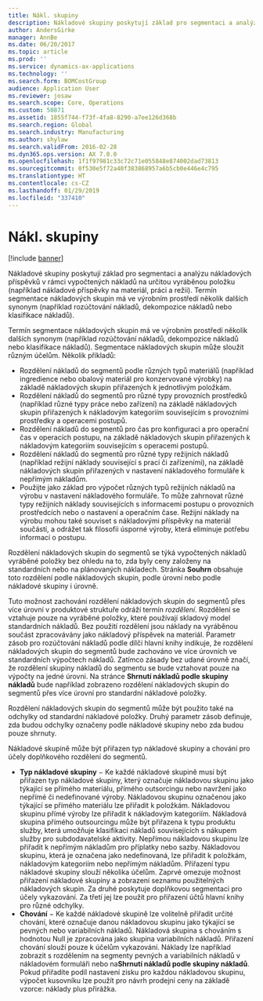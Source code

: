 ```yaml
---
title: Nákl. skupiny
description: Nákladové skupiny poskytují základ pro segmentaci a analýzu nákladových příspěvků v rámci vypočtených nákladů na určitou vyráběnou položku (například nákladové příspěvky na materiál, práci a režii). Termín segmentace nákladových skupin má ve výrobním prostředí několik dalších synonym (například rozúčtování nákladů, dekompozice nákladů nebo klasifikace nákladů).
author: AndersGirke
manager: AnnBe
ms.date: 06/20/2017
ms.topic: article
ms.prod: ''
ms.service: dynamics-ax-applications
ms.technology: ''
ms.search.form: BOMCostGroup
audience: Application User
ms.reviewer: josaw
ms.search.scope: Core, Operations
ms.custom: 50871
ms.assetid: 1855f744-f73f-4fa8-8290-a7ee126d368b
ms.search.region: Global
ms.search.industry: Manufacturing
ms.author: shylaw
ms.search.validFrom: 2016-02-28
ms.dyn365.ops.version: AX 7.0.0
ms.openlocfilehash: 1f1f97981c33c72c71e055848e874002dad73813
ms.sourcegitcommit: 0f530e5f72a40f383868957a6b5cb0e446e4c795
ms.translationtype: HT
ms.contentlocale: cs-CZ
ms.lasthandoff: 01/29/2019
ms.locfileid: "337410"
---
```

# <a name="cost-groups"></a>Nákl. skupiny

[!include [banner](../includes/banner.md)]

Nákladové skupiny poskytují základ pro segmentaci a analýzu nákladových příspěvků v rámci vypočtených nákladů na určitou vyráběnou položku (například nákladové příspěvky na materiál, práci a režii). Termín segmentace nákladových skupin má ve výrobním prostředí několik dalších synonym (například rozúčtování nákladů, dekompozice nákladů nebo klasifikace nákladů). 

Termín segmentace nákladových skupin má ve výrobním prostředí několik dalších synonym (například rozúčtování nákladů, dekompozice nákladů nebo klasifikace nákladů). Segmentace nákladových skupin může sloužit různým účelům. Několik příkladů:

-   Rozdělení nákladů do segmentů podle různých typů materiálů (například ingredience nebo obalový materiál pro konzervované výrobky) na základě nákladových skupin přiřazených k jednotlivým položkám.
-   Rozdělení nákladů do segmentů pro různé typy provozních prostředků (například různé typy práce nebo zařízení) na základě nákladových skupin přiřazených k nákladovým kategoriím souvisejícím s provozními prostředky a operacemi postupů.
-   Rozdělení nákladů do segmentů pro čas pro konfiguraci a pro operační čas v operacích postupu, na základě nákladových skupin přiřazených k nákladovým kategoriím souvisejícím s operacemi postupů.
-   Rozdělení nákladů do segmentů pro různé typy režijních nákladů (například režijní náklady související s prací či zařízeními), na základě nákladových skupin přiřazených v nastavení nákladového formuláře k nepřímým nákladům.
-   Použijte jako základ pro výpočet různých typů režijních nákladů na výrobu v nastavení nákladového formuláře. To může zahrnovat různé typy režijních náklady souvisejících s informacemi postupu o provozních prostředcích nebo o nastavení a operačním čase. Režijní náklady na výrobu mohou také souviset s nákladovými příspěvky na materiál součástí, a odrážet tak filosofii úsporné výroby, která eliminuje potřebu informací o postupu.

Rozdělení nákladových skupin do segmentů se týká vypočtených nákladů vyráběné položky bez ohledu na to, zda byly ceny založeny na standardních nebo na plánovaných nákladech. Stránka **Souhrn** obsahuje toto rozdělení podle nákladových skupin, podle úrovní nebo podle nákladové skupiny i úrovně. 

Tuto možnost zachování rozdělení nákladových skupin do segmentů přes více úrovní v produktové struktuře odráží termín *rozdělení*. Rozdělení se vztahuje pouze na vyráběné položky, které používají skladový model standardních nákladů. Bez použití rozdělení jsou náklady na vyráběnou součást zpracovávány jako nákladový příspěvek na materiál. Parametr zásob pro rozúčtování nákladů podle dílčí hlavní knihy indikuje, že rozdělení nákladových skupin do segmentů bude zachováno ve více úrovních ve standardních výpočtech nákladů. Zatímco zásady bez udané úrovně značí, že rozdělení skupiny nákladů do segmentu se bude vztahovat pouze na výpočty na jedné úrovni. Na stránce **Shrnutí nákladů podle skupiny nákladů** bude například zobrazeno rozdělení nákladových skupin do segmentů přes více úrovní pro standardní nákladové položky. 

Rozdělení nákladových skupin do segmentů může být použito také na odchylky od standardní nákladové položky. Druhý parametr zásob definuje, zda budou odchylky označeny podle nákladové skupiny nebo zda budou pouze shrnuty. 

Nákladové skupině může být přiřazen typ nákladové skupiny a chování pro účely doplňkového rozdělení do segmentů.

-   **Typ nákladové skupiny** − Ke každé nákladové skupině musí být přiřazen typ nákladové skupiny, který označuje nákladovou skupinu jako týkající se přímého materiálu, přímého outsorcingu nebo navržení jako nepřímé či nedefinované výroby. Nákladovou skupinu označenou jako týkající se přímého materiálu lze přiřadit k položkám. Nákladovou skupinu přímé výroby lze přiřadit k nákladovým kategoriím. Nákladová skupina přímého outsourcingu může být přiřazena k typu produktu služby, která umožňuje klasifikaci nákladů souvisejících s nákupem služby pro subdodavatelské aktivity. Nepřímou nákladovou skupinu lze přiřadit k nepřímým nákladům pro příplatky nebo sazby. Nákladovou skupinu, která je označena jako nedefinovaná, lze přiřadit k položkám, nákladovým kategoriím nebo nepřímým nákladům. Přiřazení typu nákladové skupiny slouží několika účelům. Zaprvé omezuje možnost přiřazení nákladové skupiny a zobrazení seznamu použitelných nákladových skupin. Za druhé poskytuje doplňkovou segmentaci pro účely vykazování. Za třetí jej lze použít pro přiřazení účtů hlavní knihy pro různé odchylky.
-   **Chování** − Ke každé nákladové skupině lze volitelně přiřadit určité chování, které označuje danou nákladovou skupinu jako týkající se pevných nebo variabilních nákladů. Nákladová skupina s chováním s hodnotou Null je zpracována jako skupina variabilních nákladů. Přiřazení chování slouží pouze k účelům vykazování. Náklady lze například zobrazit s rozdělením na segmenty pevných a variabilních nákladů v nákladovém formuláři nebo na**Shrnutí nákladů podle skupiny nákladů**. Pokud přiřadíte podíl nastavení zisku pro každou nákladovou skupinu, výpočet kusovníku lze použít pro návrh prodejní ceny na základě vzorce: náklady plus přirážka.




